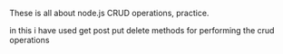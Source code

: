 These is all about node.js CRUD operations, practice.

in this i have used 
get
post
put
delete 
methods for performing the crud operations
